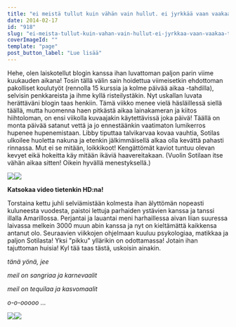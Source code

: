 ```yaml
---
title: "ei meistä tullut kuin vähän vain hullut. ei jyrkkää vaan vaakaa, tasaisen raakaa."
date: 2014-02-17
id: "918"
slug: "ei-meista-tullut-kuin-vahan-vain-hullut-ei-jyrkkaa-vaan-vaakaa-tasaisen-raakaa"
coverImageId: ""
template: "page"
post_button_label: "Lue lisää"
---
```


Hehe, olen laiskotellut blogin kanssa ihan luvattoman paljon parin viime kuukauden aikana! Tosin tällä välin sain hoidettua viimeisetkin ehdottoman pakolliset koulutyöt (rennolla 15 kurssia ja kolme päivää aikaa -tahdilla), selvisin penkkareista ja ihme kyllä risteilystäkin. Nyt uskallan luvata herättäväni blogin taas henkiin. Tämä viikko menee vielä häsläillessä siellä täällä, mutta huomenna haen pitkästä aikaa lainakameran ja kiitos hiihtoloman, on ensi viikolla kuvaajakin käytettävissä joka päivä! Täällä on monta päivää satanut vettä ja jo ennestäänkin vaatimaton lumikerros hupenee hupenemistaan. Libby tiputtaa talvikarvaa kovaa vauhtia, Sotilas ulkoilee huoletta nakuna ja etenkin jälkimmäisellä alkaa olla kevättä pahasti rinnassa. Mut ei se mitään, loikkikoot! Kengättömät kaviot tuntuu olevan kevyet eikä hokeitta käy mitään ikäviä haavereitakaan. (Vuolin Sotilaan itse vähän aikaa sitten! Oikein hyvällä menestyksellä.)

[![](/images/kettu.jpg)](http://1.bp.blogspot.com/-t6XLyFsG3ZE/UwJ3NJA4iBI/AAAAAAAAH6Y/4QliGuKDpj0/s1600/kettu.jpg)[![](/images/lettusii.jpg)](http://1.bp.blogspot.com/-YAi0poLgKHg/UwJ3OkjHvPI/AAAAAAAAH60/N3bUi8rdVyM/s1600/lettusii.jpg)

**Katsokaa video tietenkin HD:na!**

Torstaina kettu juhli selviämistään kolmesta ihan älyttömän nopeasti kuluneesta vuodesta, paistoi lettuja parhaiden ystävien kanssa ja tanssi illalla Amarillossa. Perjantai ja lauantai meni harhaillessa aivan liian suuressa laivassa melkein 3000 muun abin kanssa ja nyt on kieltämättä kaikkensa antanut olo. Seuraavien viikkojen ohjelmaan kuuluu psykologiaa, matikkaa ja paljon Sotilasta! Yksi "pikku" yllärikin on odottamassa! Jotain ihan tajuttoman huisia! Kyl tää taas tästä, uskoisin ainakin.

_tänä yönä, jee_

_meil on sangriaa ja karnevaalit_

_meil on tequilaa ja kasvomaalit_

_o-o-ooooo ..._

[![](/images/kenkuu.jpg)](http://2.bp.blogspot.com/-MXuAIq7KQrM/UwJ3N-Xmy0I/AAAAAAAAH6w/U6YcxZJ1Fyc/s1600/kenkuu.jpg)[![](/images/helyi.jpg)](http://3.bp.blogspot.com/-UsVsuaQ6EAg/UwJ3N1Mh4VI/AAAAAAAAH6o/yArkQI6Xipo/s1600/helyi.jpg)
